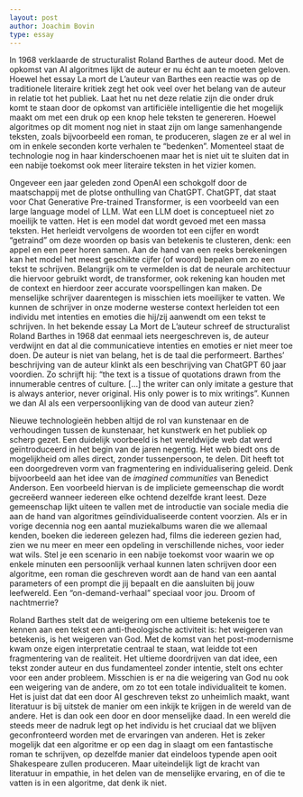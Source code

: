 ```yaml
---
layout: post
author: Joachim Bovin
type: essay
---
```


In 1968 verklaarde de structuralist Roland Barthes de auteur dood. Met de opkomst van AI algoritmes lijkt de auteur er nu écht aan te moeten geloven. Hoewel het essay La mort de L’auteur van Barthes een reactie was op de traditionele literaire kritiek zegt het ook veel over het belang van de auteur in relatie tot het publiek. Laat het nu net deze relatie zijn die onder druk komt te staan door de opkomst van artificiële intelligentie die het mogelijk maakt om met een druk op een knop hele teksten te genereren. Hoewel algoritmes op dit moment nog niet in staat zijn om lange samenhangende teksten, zoals bijvoorbeeld een roman, te produceren, slagen ze er al wel in om in enkele seconden korte verhalen te “bedenken”. Momenteel staat de technologie nog in haar kinderschoenen maar het is niet uit te sluiten dat in een nabije toekomst ook meer literaire teksten in het vizier komen. 

Ongeveer een jaar geleden zond OpenAI een schokgolf door de maatschappij met de plotse onthulling van ChatGPT. ChatGPT, dat staat voor Chat Generative Pre-trained Transformer, is een voorbeeld van een large language model of LLM. Wat een LLM doet is conceptueel niet zo moeilijk te vatten. Het is een model dat wordt gevoed met een massa teksten. Het herleidt vervolgens de woorden tot een cijfer en wordt “getraind” om deze woorden op basis van betekenis te clusteren, denk: een appel en een peer horen samen. Aan de hand van een reeks berekeningen kan het model het meest geschikte cijfer (of woord) bepalen om zo een tekst te schrijven. Belangrijk om te vermelden is dat de neurale architectuur die hiervoor gebruikt wordt, de transformer, ook rekening kan houden met de context en hierdoor zeer accurate voorspellingen kan maken. De menselijke schrijver daarentegen is misschien iets moeilijker te vatten. We kunnen de schrijver in onze moderne westerse context herleiden tot een individu met intenties en emoties die hij/zij aanwendt om een tekst te schrijven. In het bekende essay La Mort de L’auteur schreef de structuralist Roland Barthes in 1968 dat eenmaal iets neergeschreven is, de auteur verdwijnt en dat al die communicatieve intenties en emoties er niet meer toe doen. De auteur is niet van belang, het is de taal die performeert. Barthes’ beschrijving van de auteur klinkt als een beschrijving van ChatGPT 60 jaar voordien. Zo schrijft hij: “the text is a tissue of quotations drawn from the innumerable centres of culture. […] the writer can only imitate a gesture that is always anterior, never original. His only power is to mix writings”. Kunnen we dan AI als een verpersoonlijking van de dood van auteur zien?

Nieuwe technologieën hebben altijd de rol van kunstenaar en de verhoudingen tussen de kunstenaar, het kunstwerk en het publiek op scherp gezet. Een duidelijk voorbeeld is het wereldwijde web dat werd geïntroduceerd in het begin van de jaren negentig. Het web biedt ons de mogelijkheid om alles direct, zonder tussenpersoon, te delen. Dit heeft tot een doorgedreven vorm van fragmentering en individualisering geleid. Denk bijvoorbeeld aan het idee van de <em> imagined communities </em> van Benedict Anderson. Een voorbeeld hiervan is de impliciete gemeenschap die wordt gecreëerd wanneer iedereen elke ochtend dezelfde krant leest. Deze  gemeenschap lijkt uiteen  te vallen met de introductie van sociale media die aan de hand van algoritmes geïndividualiseerde content voorzien. Als er in vorige decennia nog een aantal muziekalbums waren die we allemaal kenden, boeken die iedereen gelezen had, films die iedereen gezien had, zien we nu meer en meer een opdeling in verschillende niches, voor ieder wat wils. Stel je een scenario in een nabije toekomst voor waarin we op enkele minuten een persoonlijk verhaal kunnen laten schrijven door een algoritme, een roman die geschreven wordt aan de hand van een aantal parameters of een prompt die jij bepaalt en die aansluiten bij jouw leefwereld. Een “on-demand-verhaal” speciaal voor jou. Droom of nachtmerrie?

Roland Barthes stelt dat de weigering om een ultieme betekenis toe te kennen aan een tekst een anti-theologische activiteit is: het weigeren van betekenis, is het weigeren van God. Met de komst van het post-modernisme kwam onze eigen interpretatie centraal te staan, wat leidde tot een fragmentering van de realiteit. Het ultieme doordrijven van dat idee, een tekst zonder auteur en dus fundamenteel zonder intentie, stelt ons echter voor een ander probleem. Misschien is er na die weigering van God nu ook een weigering van de andere, om zo tot een totale individualiteit te komen. Het is juist dat dat een door AI geschreven tekst zo unheimlich maakt, want literatuur is bij uitstek de manier om een inkijk te krijgen in de wereld van de andere. Het is dan ook een door en door menselijke daad. In een wereld die steeds meer de nadruk legt op het individu is het cruciaal dat we blijven geconfronteerd worden met de ervaringen van anderen.  Het is zeker mogelijk dat een algoritme er op een dag in slaagt om een fantastische roman te schrijven, op dezelfde manier dat eindeloos typende apen ooit Shakespeare zullen produceren. Maar uiteindelijk ligt de kracht van literatuur in empathie, in het delen van de menselijke ervaring, en of die te vatten is in een algoritme, dat denk ik niet.
